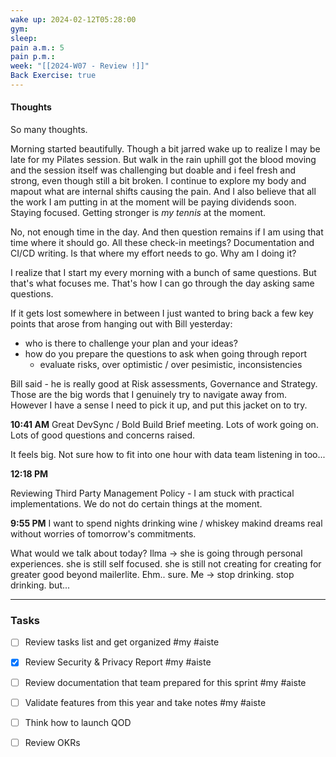 ```yaml
---
wake up: 2024-02-12T05:28:00
gym: 
sleep: 
pain a.m.: 5
pain p.m.: 
week: "[[2024-W07 - Review !]]"
Back Exercise: true
---
```

#### Thoughts

So many thoughts. 

Morning started beautifully. Though a bit jarred wake up to realize I may be late for my Pilates session. But walk in the rain uphill got the blood moving and the session itself was challenging but doable and i feel fresh and strong, even though still a bit broken. I continue to explore my body and mapout what are internal shifts causing the pain. And I also believe that all the work I am putting in at the moment will be paying dividends soon. Staying focused. Getting stronger is *my tennis* at the moment. 

No, not enough time in the day. And then question remains if I am using that time where it should go. 
All these check-in meetings? Documentation and CI/CD writing. Is that where my effort needs to go. 
Why am I doing it? 

I realize that I start my every morning with a bunch of same questions. But that's what focuses me. That's how I can go through the day asking same questions.

If it gets lost somewhere in between I just wanted to bring back a few key points that arose from hanging out with Bill yesterday:

- who is there to challenge your plan and your ideas?
- how do you prepare the questions to ask when going through report
	- evaluate risks, over optimistic / over pesimistic, inconsistencies


Bill said - he is really good at Risk assessments, Governance and Strategy. Those are the big words that I genuinely try to navigate away from. However I have a sense I need to pick it up, and put this jacket on to try. 


**10:41 AM**
Great DevSync / Bold Build Brief meeting. 
Lots of work going on. Lots of good questions and concerns raised. 

It feels big. Not sure how to fit into one hour with data team listening in too... 

**12:18 PM**

Reviewing Third Party Management Policy - I am stuck with practical implementations. We do not do certain things at the moment.

**9:55 PM**
I want to spend nights drinking wine / whiskey makind dreams real without worries of tomorrow's commitments. 

What would we talk about today?
Ilma -> she is going through personal experiences. she is still self focused. she is still not creating for creating for greater good beyond mailerlite.
Ehm.. sure. Me -> stop drinking. stop drinking. but...


-----
### Tasks

- [ ] Review tasks list and get organized #my #aiste
- [x] Review Security & Privacy Report #my #aiste
- [ ] Review documentation that team prepared for this sprint #my #aiste
- [ ] Validate features from this year and take notes #my #aiste
- [ ] Think how to launch QOD
- [ ] Review OKRs

 

